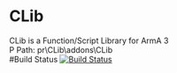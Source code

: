 # CLib
CLib is a Function/Script Library for ArmA 3  
P Path: pr\CLib\addons\CLib  
#Build Status
[![Build Status](https://travis-ci.org/jokoho48/CLib.svg?branch=master)](https://travis-ci.org/jokoho48/CLib)
